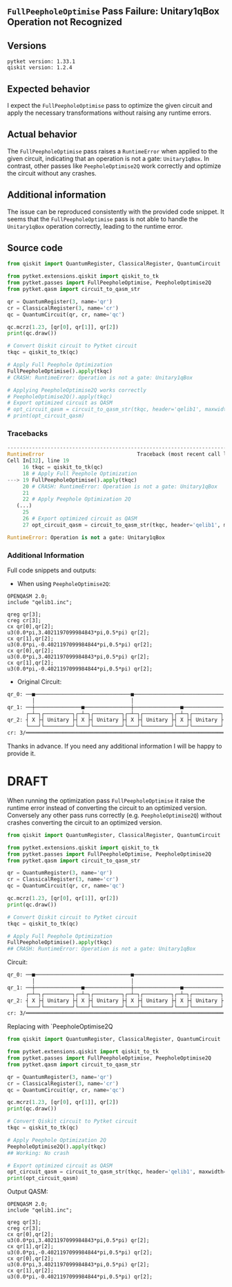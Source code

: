 ## `FullPeepholeOptimise` Pass Failure: Unitary1qBox Operation not Recognized

## Versions
```
pytket version: 1.33.1
qiskit version: 1.2.4
```

## Expected behavior
I expect the `FullPeepholeOptimise` pass to optimize the given circuit and apply the necessary transformations without raising any runtime errors.

## Actual behavior
The `FullPeepholeOptimise` pass raises a `RuntimeError` when applied to the given circuit, indicating that an operation is not a gate: `Unitary1qBox`. In contrast, other passes like `PeepholeOptimise2Q` work correctly and optimize the circuit without any crashes.

## Additional information
The issue can be reproduced consistently with the provided code snippet. It seems that the `FullPeepholeOptimise` pass is not able to handle the `Unitary1qBox` operation correctly, leading to the runtime error.

## Source code
```python
from qiskit import QuantumRegister, ClassicalRegister, QuantumCircuit

from pytket.extensions.qiskit import qiskit_to_tk
from pytket.passes import FullPeepholeOptimise, PeepholeOptimise2Q
from pytket.qasm import circuit_to_qasm_str

qr = QuantumRegister(3, name='qr')
cr = ClassicalRegister(3, name='cr')
qc = QuantumCircuit(qr, cr, name='qc')

qc.mcrz(1.23, [qr[0], qr[1]], qr[2])
print(qc.draw())

# Convert Qiskit circuit to Pytket circuit
tkqc = qiskit_to_tk(qc)

# Apply Full Peephole Optimization
FullPeepholeOptimise().apply(tkqc)
# CRASH: RuntimeError: Operation is not a gate: Unitary1qBox

# Applying PeepholeOptimise2Q works correctly
# PeepholeOptimise2Q().apply(tkqc)
# Export optimized circuit as QASM
# opt_circuit_qasm = circuit_to_qasm_str(tkqc, header='qelib1', maxwidth=200)
# print(opt_circuit_qasm)
```
### Tracebacks
```python
---------------------------------------------------------------------------
RuntimeError                              Traceback (most recent call last)
Cell In[32], line 19
     16 tkqc = qiskit_to_tk(qc)
     18 # Apply Full Peephole Optimization
---> 19 FullPeepholeOptimise().apply(tkqc)
     20 # CRASH: RuntimeError: Operation is not a gate: Unitary1qBox
     21
     22 # Apply Peephole Optimization 2Q
   (...)
     25
     26 # Export optimized circuit as QASM
     27 opt_circuit_qasm = circuit_to_qasm_str(tkqc, header='qelib1', maxwidth=200)

RuntimeError: Operation is not a gate: Unitary1qBox
```
### Additional Information
Full code snippets and outputs:
- When using `PeepholeOptimise2Q`:
```qasm
OPENQASM 2.0;
include "qelib1.inc";

qreg qr[3];
creg cr[3];
cx qr[0],qr[2];
u3(0.0*pi,3.4021197099984843*pi,0.5*pi) qr[2];
cx qr[1],qr[2];
u3(0.0*pi,-0.4021197099984844*pi,0.5*pi) qr[2];
cx qr[0],qr[2];
u3(0.0*pi,3.4021197099984843*pi,0.5*pi) qr[2];
cx qr[1],qr[2];
u3(0.0*pi,-0.4021197099984844*pi,0.5*pi) qr[2];
```
- Original Circuit:
```txt
qr_0: ──■───────────────────────────────■─────────────────────────────
        │                               │
qr_1: ──┼───────────────■───────────────┼───────────────■─────────────
      ┌─┴─┐┌─────────┐┌─┴─┐┌─────────┐┌─┴─┐┌─────────┐┌─┴─┐┌─────────┐
qr_2: ┤ X ├┤ Unitary ├┤ X ├┤ Unitary ├┤ X ├┤ Unitary ├┤ X ├┤ Unitary ├
      └───┘└─────────┘└───┘└─────────┘└───┘└─────────┘└───┘└─────────┘
cr: 3/════════════════════════════════════════════════════════════════
```

Thanks in advance. If you need any additional information I will be happy to provide it.





# DRAFT


When running the optimization pass `FullPeepholeOptimise` it raise the runtime error instead of converting the circuit to an optimized version.
Conversely any other pass runs correctly (e.g. `PeepholeOptimise2Q`) without crashes converting the circuit to an optimized version.

```python
from qiskit import QuantumRegister, ClassicalRegister, QuantumCircuit

from pytket.extensions.qiskit import qiskit_to_tk
from pytket.passes import FullPeepholeOptimise, PeepholeOptimise2Q
from pytket.qasm import circuit_to_qasm_str

qr = QuantumRegister(3, name='qr')
cr = ClassicalRegister(3, name='cr')
qc = QuantumCircuit(qr, cr, name='qc')

qc.mcrz(1.23, [qr[0], qr[1]], qr[2])
print(qc.draw())

# Convert Qiskit circuit to Pytket circuit
tkqc = qiskit_to_tk(qc)

# Apply Full Peephole Optimization
FullPeepholeOptimise().apply(tkqc)
## CRASH: RuntimeError: Operation is not a gate: Unitary1qBox

```

Circuit:
```txt
qr_0: ──■───────────────────────────────■─────────────────────────────
        │                               │
qr_1: ──┼───────────────■───────────────┼───────────────■─────────────
      ┌─┴─┐┌─────────┐┌─┴─┐┌─────────┐┌─┴─┐┌─────────┐┌─┴─┐┌─────────┐
qr_2: ┤ X ├┤ Unitary ├┤ X ├┤ Unitary ├┤ X ├┤ Unitary ├┤ X ├┤ Unitary ├
      └───┘└─────────┘└───┘└─────────┘└───┘└─────────┘└───┘└─────────┘
cr: 3/════════════════════════════════════════════════════════════════
```

Replacing with `PeepholeOptimise2Q

```python
from qiskit import QuantumRegister, ClassicalRegister, QuantumCircuit

from pytket.extensions.qiskit import qiskit_to_tk
from pytket.passes import FullPeepholeOptimise, PeepholeOptimise2Q
from pytket.qasm import circuit_to_qasm_str

qr = QuantumRegister(3, name='qr')
cr = ClassicalRegister(3, name='cr')
qc = QuantumCircuit(qr, cr, name='qc')

qc.mcrz(1.23, [qr[0], qr[1]], qr[2])
print(qc.draw())

# Convert Qiskit circuit to Pytket circuit
tkqc = qiskit_to_tk(qc)

# Apply Peephole Optimization 2Q
PeepholeOptimise2Q().apply(tkqc)
## Working: No crash

# Export optimized circuit as QASM
opt_circuit_qasm = circuit_to_qasm_str(tkqc, header='qelib1', maxwidth=200)
print(opt_circuit_qasm)
```

Output QASM:
```qasm
OPENQASM 2.0;
include "qelib1.inc";

qreg qr[3];
creg cr[3];
cx qr[0],qr[2];
u3(0.0*pi,3.4021197099984843*pi,0.5*pi) qr[2];
cx qr[1],qr[2];
u3(0.0*pi,-0.4021197099984844*pi,0.5*pi) qr[2];
cx qr[0],qr[2];
u3(0.0*pi,3.4021197099984843*pi,0.5*pi) qr[2];
cx qr[1],qr[2];
u3(0.0*pi,-0.4021197099984844*pi,0.5*pi) qr[2];
```
